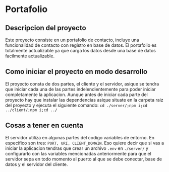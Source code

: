 # Portafolio

## Descripcion del proyecto

Este proyecto consiste en un portafolio de contacto, incluye una funcionalidad de contacto con registro en base de datos. El portafolio es totalmente actualizable ya que carga los datos desde una base de datos facilmente actualizable.

## Como iniciar el proyecto en modo desarrollo

El proyecto consta de dos partes, el cliente y el servidor, asique se tendra que iniciar cada una de las partes indelendientemente para poder iniciar completamente la aplicacion. Aunque antes de iniciar cada parte del proyecto hay que instalar las dependencias asique situate en la carpeta raiz del proyecto y ejecuta el siguiente comando: `cd ./server/;npm i;cd ../client/;npm i;cd ../`

## Cosas a tener en cuenta

El servidor utiliza en algunas partes del codigo variables de entorno. En especifico son tres: `PORT, URI, CLIENT_DOMAIN`. Eso quiere decir que si vas a iniciar la aplicacion tendras que crear un archivo `.env` en `./server/` y configurarlo con las variables mencionadas anteriormente para que el servidor sepa en todo momento al puerto al que se debe conectar, base de datos y el servidor del cliente.
